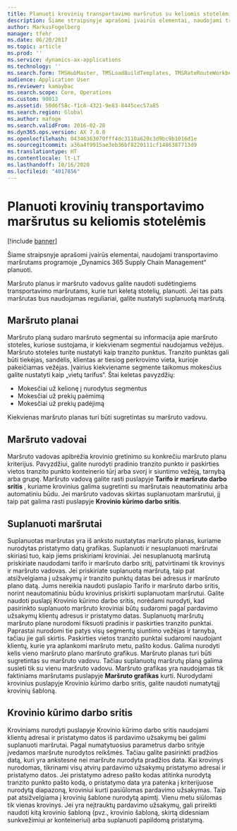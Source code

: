 ```yaml
---
title: Planuoti krovinių transportavimo maršrutus su keliomis stotelėmis
description: Šiame straipsnyje aprašomi įvairūs elementai, naudojami transportavimo maršrutams programoje „Dynamics 365 Supply Chain Management“ planuoti.
author: MarkusFogelberg
manager: tfehr
ms.date: 06/20/2017
ms.topic: article
ms.prod: ''
ms.service: dynamics-ax-applications
ms.technology: ''
ms.search.form: TMSHubMaster, TMSLoadBuildTemplates, TMSRateRouteWorkbench, TMSRouteGuide, TMSRoutePlan, TMSRouteWorkbench, WHSLoadTemplate, TMSRouteSchedule, TMSRouteRateDetail
audience: Application User
ms.reviewer: kamaybac
ms.search.scope: Core, Operations
ms.custom: 90013
ms.assetid: 50d6f58c-f1c8-4321-9e83-8445cec57a85
ms.search.region: Global
ms.author: mafoge
ms.search.validFrom: 2016-02-28
ms.dyn365.ops.version: AX 7.0.0
ms.openlocfilehash: 04346363070fff4dc3110a620c3d9bc9b1016d1e
ms.sourcegitcommit: a36a4f9915ae3eb36bf8220111cf1486387713d9
ms.translationtype: HT
ms.contentlocale: lt-LT
ms.lasthandoff: 10/16/2020
ms.locfileid: "4017856"
---
```

# <a name="plan-freight-transportation-routes-with-multiple-stops"></a>Planuoti krovinių transportavimo maršrutus su keliomis stotelėmis

[!include [banner](../includes/banner.md)]

Šiame straipsnyje aprašomi įvairūs elementai, naudojami transportavimo maršrutams programoje „Dynamics 365 Supply Chain Management“ planuoti.

Maršruto planus ir maršruto vadovus galite naudoti sudėtingiems transportavimo maršrutams, kurie turi keletą stotelių, planuoti. Jei tas pats maršrutas bus naudojamas reguliariai, galite nustatyti suplanuotą maršrutą.

## <a name="route-plans"></a>Maršruto planai
Maršruto planą sudaro maršruto segmentai su informacija apie maršruto stoteles, kuriose sustojama, ir kiekvienam segmentui naudojamus vežėjus. Maršruto stoteles turite nustatyti kaip tranzito punktus. Tranzito punktas gali būti tiekėjas, sandėlis, klientas ar tiesiog perkrovimo vieta, kurioje pakeičiamas vežėjas. Įvairius kiekviename segmente taikomus mokesčius galite nustatyti kaip „vietų tarifus“. Štai keletas pavyzdžių:

-   Mokesčiai už kelionę į nurodytus segmentus
-   Mokesčiai už prekių paėmimą
-   Mokesčiai už prekių padėjimą

Kiekvienas maršruto planas turi būti sugretintas su maršruto vadovu.

## <a name="route-guides"></a>Maršruto vadovai
Maršruto vadovas apibrėžia krovinio gretinimo su konkrečiu maršruto planu kriterijus. Pavyzdžiui, galite nurodyti pradinio tranzito punkto ir paskirties vietos tranzito punkto konteinerio tūrį arba svorį ir siuntimo vežėją, tarnybą arba grupę. Maršruto vadovą galite rasti puslapyje **Tarifo ir maršruto darbo sritis** , kuriame krovinius galima sugretinti su maršrutais neautomatiniu arba automatiniu būdu. Jei maršruto vadovas skirtas suplanuotam maršrutui, jį taip pat galima rasti puslapyje **Krovinio kūrimo darbo sritis**.

## <a name="scheduled-routes"></a>Suplanuoti maršrutai
Suplanuotas maršrutas yra iš anksto nustatytas maršruto planas, kuriame nurodytas pristatymo datų grafikas. Suplanuoti ir nesuplanuoti maršrutai skiriasi tuo, kaip jiems priskiriami kroviniai. Jei nesuplanuotą maršrutą priskiriate naudodami tarifo ir maršruto darbo sritį, patvirtinami tik krovinys ir maršruto vadovas. Jei priskiriate suplanuotą maršrutą, taip pat atsižvelgiama į užsakymų ir tranzito punktų datas bei adresus ir maršruto plano datą. Jums nereikia naudoti puslapio Tarifo ir maršruto darbo sritis, norint neautomatiniu būdu krovinius priskirti suplanuotam maršrutui. Galite naudoti puslapį Krovinio kūrimo darbo sritis, norėdami nurodyti, kad pasirinkto suplanuoto maršruto kroviniai būtų sudaromi pagal pardavimo užsakymų klientų adresus ir pristatymo datas. Suplanuotų maršrutų maršruto plane nurodomi fiksuoti pradinis ir paskirties tranzito punktai. Paprastai nurodomi tie patys visų segmentų siuntimo vežėjas ir tarnyba, tačiau jie gali skirtis. Paskirties vietos tranzito punktai sudaromi naudojant klientų, kurie yra aplankomi maršruto metu, pašto kodus. Galima nurodyti kelis vieno maršruto plano maršruto grafikus. Maršruto planas turi būti sugretintas su maršruto vadovu. Tačiau suplanuotų maršrutų planą galima susieti tik su vienu maršruto vadovu. Maršruto grafikas yra naudojamas tik faktiniams maršrutams puslapyje **Maršruto grafikas** kurti. Nurodydami krovinius puslapyje Krovinio kūrimo darbo sritis, galite naudoti numatytąjį krovinių šabloną.

## <a name="load-building-workbench"></a>Krovinio kūrimo darbo sritis
Kroviniams nurodyti puslapyje Krovinio kūrimo darbo sritis naudojami klientų adresai ir pristatymo datos iš pardavimo užsakymų bei galimi suplanuoti maršrutai. Pagal numatytuosius parametrus darbo srityje įvedamos maršrute nurodytos reikšmės. Tačiau galite pasirinkti pradžios datą, kuri yra ankstesnė nei maršrute nurodyta pradžios data. Kai krovinys nurodomas, tikrinami visų atvirų pardavimo užsakymų pristatymo adresai ir pristatymo datos. Jei pristatymo adreso pašto kodas atitinka nurodytą tranzito punkto pašto kodą, o pristatymo data yra patenka į kriterijuose nurodytą diapazoną, kroviniui kurti pasiūlomas pardavimo užsakymas. Taip pat atsižvelgiama į krovinių šablone nurodytą apimtį. Vienu metu siūlomas tik vienas krovinys. Jei yra neįtrauktų pardavimo užsakymų, gali prireikti naudoti kitą krovinio šabloną (pvz., krovinio šabloną, skirtą didesniam sunkvežimiui ar konteineriui) arba suplanuoti papildomą pristatymą.



